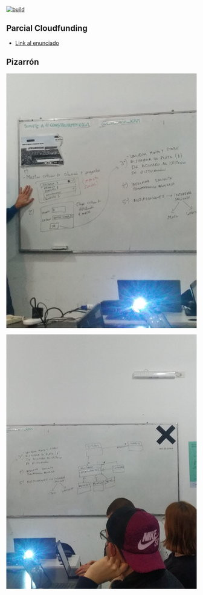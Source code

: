 
[![build](https://github.com/uqbar-project/parcial-cloudfunding-algo2/actions/workflows/build.yml/badge.svg)](https://github.com/uqbar-project/parcial-cloudfunding-algo2/actions/workflows/build.yml)

## Parcial Cloudfunding

- [Link al enunciado](https://docs.google.com/document/d/1y5jSJFxIcpMBKpxcTfHF4RMr0uT4JZITXZnQ7FiyLmA/edit#heading=h.kq9j00yj6sj9)

## Pizarrón

![pizarron_1](./images/pizarron1.jpeg)

![pizarron_2](./images/pizarron2.jpeg)
